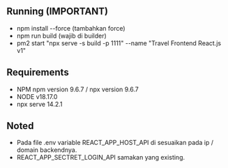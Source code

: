 ## Running (IMPORTANT)

- npm install --force (tambahkan force)
- npm run build (wajib di builder)
- pm2 start "npx serve -s build -p 1111" --name "Travel Frontend React.js v1"

## Requirements

- NPM npm version 9.6.7 / npx version  9.6.7
- NODE v18.17.0
- npx serve 14.2.1

## Noted

- Pada file .env variable REACT_APP_HOST_API di sesuaikan pada ip / domain backendnya. 
- REACT_APP_SECTRET_LOGIN_API samakan yang existing.

